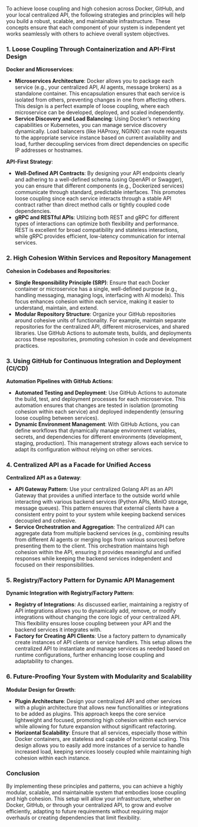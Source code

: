 To achieve loose coupling and high cohesion across Docker, GitHub, and your local centralized API, the following strategies and principles will help you build a robust, scalable, and maintainable infrastructure. These concepts ensure that each component of your system is independent yet works seamlessly with others to achieve overall system objectives.

### **1. Loose Coupling Through Containerization and API-First Design**

**Docker and Microservices**: 
- **Microservices Architecture**: Docker allows you to package each service (e.g., your centralized API, AI agents, message brokers) as a standalone container. This encapsulation ensures that each service is isolated from others, preventing changes in one from affecting others. This design is a perfect example of loose coupling, where each microservice can be developed, deployed, and scaled independently.
- **Service Discovery and Load Balancing**: Using Docker’s networking capabilities or Kubernetes, you can manage service discovery dynamically. Load balancers (like HAProxy, NGINX) can route requests to the appropriate service instance based on current availability and load, further decoupling services from direct dependencies on specific IP addresses or hostnames.

**API-First Strategy**:
- **Well-Defined API Contracts**: By designing your API endpoints clearly and adhering to a well-defined schema (using OpenAPI or Swagger), you can ensure that different components (e.g., Dockerized services) communicate through standard, predictable interfaces. This promotes loose coupling since each service interacts through a stable API contract rather than direct method calls or tightly coupled code dependencies.
- **gRPC and RESTful APIs**: Utilizing both REST and gRPC for different types of interactions can optimize both flexibility and performance. REST is excellent for broad compatibility and stateless interactions, while gRPC provides efficient, low-latency communication for internal services.

### **2. High Cohesion Within Services and Repository Management**

**Cohesion in Codebases and Repositories**:
- **Single Responsibility Principle (SRP)**: Ensure that each Docker container or microservice has a single, well-defined purpose (e.g., handling messaging, managing logs, interfacing with AI models). This focus enhances cohesion within each service, making it easier to understand, maintain, and extend.
- **Modular Repository Structure**: Organize your GitHub repositories around cohesive units of functionality. For example, maintain separate repositories for the centralized API, different microservices, and shared libraries. Use GitHub Actions to automate tests, builds, and deployments across these repositories, promoting cohesion in code and development practices.

### **3. Using GitHub for Continuous Integration and Deployment (CI/CD)**

**Automation Pipelines with GitHub Actions**:
- **Automated Testing and Deployment**: Use GitHub Actions to automate the build, test, and deployment processes for each microservice. This automation ensures that changes are tested in isolation (promoting cohesion within each service) and deployed independently (ensuring loose coupling between services).
- **Dynamic Environment Management**: With GitHub Actions, you can define workflows that dynamically manage environment variables, secrets, and dependencies for different environments (development, staging, production). This management strategy allows each service to adapt its configuration without relying on other services.

### **4. Centralized API as a Facade for Unified Access**

**Centralized API as a Gateway**:
- **API Gateway Pattern**: Use your centralized Golang API as an API Gateway that provides a unified interface to the outside world while interacting with various backend services (Python APIs, MinIO storage, message queues). This pattern ensures that external clients have a consistent entry point to your system while keeping backend services decoupled and cohesive.
- **Service Orchestration and Aggregation**: The centralized API can aggregate data from multiple backend services (e.g., combining results from different AI agents or merging logs from various sources) before presenting them to the client. This orchestration maintains high cohesion within the API, ensuring it provides meaningful and unified responses while keeping the backend services independent and focused on their responsibilities.

### **5. Registry/Factory Pattern for Dynamic API Management**

**Dynamic Integration with Registry/Factory Pattern**:
- **Registry of Integrations**: As discussed earlier, maintaining a registry of API integrations allows you to dynamically add, remove, or modify integrations without changing the core logic of your centralized API. This flexibility ensures loose coupling between your API and the backend services it integrates with.
- **Factory for Creating API Clients**: Use a factory pattern to dynamically create instances of API clients or service handlers. This setup allows the centralized API to instantiate and manage services as needed based on runtime configurations, further enhancing loose coupling and adaptability to changes.

### **6. Future-Proofing Your System with Modularity and Scalability**

**Modular Design for Growth**:
- **Plugin Architecture**: Design your centralized API and other services with a plugin architecture that allows new functionalities or integrations to be added as plugins. This approach keeps the core service lightweight and focused, promoting high cohesion within each service while allowing for future expansion without significant refactoring.
- **Horizontal Scalability**: Ensure that all services, especially those within Docker containers, are stateless and capable of horizontal scaling. This design allows you to easily add more instances of a service to handle increased load, keeping services loosely coupled while maintaining high cohesion within each instance.

### **Conclusion**

By implementing these principles and patterns, you can achieve a highly modular, scalable, and maintainable system that embodies loose coupling and high cohesion. This setup will allow your infrastructure, whether on Docker, GitHub, or through your centralized API, to grow and evolve efficiently, adapting to future requirements without requiring major overhauls or creating dependencies that limit flexibility.